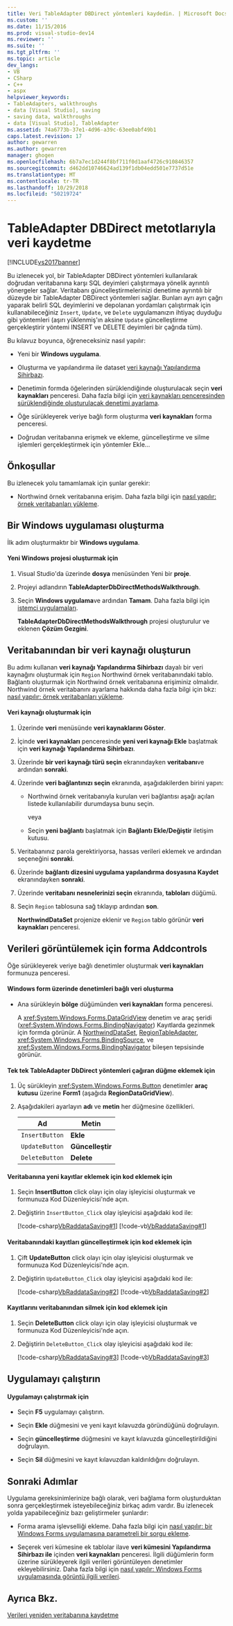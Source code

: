 ```yaml
---
title: Veri TableAdapter DBDirect yöntemleri kaydedin. | Microsoft Docs
ms.custom: ''
ms.date: 11/15/2016
ms.prod: visual-studio-dev14
ms.reviewer: ''
ms.suite: ''
ms.tgt_pltfrm: ''
ms.topic: article
dev_langs:
- VB
- CSharp
- C++
- aspx
helpviewer_keywords:
- TableAdapters, walkthroughs
- data [Visual Studio], saving
- saving data, walkthroughs
- data [Visual Studio], TableAdapter
ms.assetid: 74a6773b-37e1-4d96-a39c-63ee0abf49b1
caps.latest.revision: 17
author: gewarren
ms.author: gewarren
manager: ghogen
ms.openlocfilehash: 6b7a7ec1d244f8bf711f0d1aaf4726c910846357
ms.sourcegitcommit: d462dd10746624ad139f1db04edd501e7737d51e
ms.translationtype: MT
ms.contentlocale: tr-TR
ms.lasthandoff: 10/29/2018
ms.locfileid: "50219724"
---
```

# <a name="save-data-with-the-tableadapter-dbdirect-methods"></a>TableAdapter DBDirect metotlarıyla veri kaydetme
[!INCLUDE[vs2017banner](../includes/vs2017banner.md)]

  
Bu izlenecek yol, bir TableAdapter DBDirect yöntemleri kullanılarak doğrudan veritabanına karşı SQL deyimleri çalıştırmaya yönelik ayrıntılı yönergeler sağlar. Veritabanı güncelleştirmelerinizi denetime ayrıntılı bir düzeyde bir TableAdapter DBDirect yöntemleri sağlar. Bunları ayrı ayrı çağrı yaparak belirli SQL deyimlerini ve depolanan yordamları çalıştırmak için kullanabileceğiniz `Insert`, `Update`, ve `Delete` uygulamanızın ihtiyaç duyduğu gibi yöntemleri (aşırı yüklenmiş'ın aksine `Update` güncelleştirme gerçekleştirir yöntemi INSERT ve DELETE deyimleri bir çağrıda tüm).  
  
 Bu kılavuz boyunca, öğreneceksiniz nasıl yapılır:  
  
-   Yeni bir **Windows uygulama**.  
  
-   Oluşturma ve yapılandırma ile dataset [veri kaynağı Yapılandırma Sihirbazı](http://msdn.microsoft.com/library/c4df7de5-5da0-4064-940c-761dd6d9e28f).  
  
-   Denetimin formda öğelerinden sürüklendiğinde oluşturulacak seçin **veri kaynakları** penceresi. Daha fazla bilgi için [veri kaynakları penceresinden sürüklendiğinde oluşturulacak denetimi ayarlama](../data-tools/set-the-control-to-be-created-when-dragging-from-the-data-sources-window.md).  
  
-   Öğe sürükleyerek veriye bağlı form oluşturma **veri kaynakları** forma penceresi.  
  
-   Doğrudan veritabanına erişmek ve ekleme, güncelleştirme ve silme işlemleri gerçekleştirmek için yöntemler Ekle...  
  
## <a name="prerequisites"></a>Önkoşullar  
 Bu izlenecek yolu tamamlamak için şunlar gerekir:  
  
-   Northwind örnek veritabanına erişim. Daha fazla bilgi için [nasıl yapılır: örnek veritabanları yükleme](../data-tools/how-to-install-sample-databases.md).  
  
## <a name="create-a-windows-application"></a>Bir Windows uygulaması oluşturma  
 İlk adım oluşturmaktır bir **Windows uygulama**.  
  
#### <a name="to-create-the-new-windows-project"></a>Yeni Windows projesi oluşturmak için  
  
1.  Visual Studio'da üzerinde **dosya** menüsünden Yeni bir **proje**.  
  
2.  Projeyi adlandırın **TableAdapterDbDirectMethodsWalkthrough**.  
  
3.  Seçin **Windows uygulama**ve ardından **Tamam**. Daha fazla bilgi için [istemci uygulamaları](http://msdn.microsoft.com/library/2dfb50b7-5af2-4e12-9bbb-c5ade0e39a68).  
  
     **TableAdapterDbDirectMethodsWalkthrough** projesi oluşturulur ve eklenen **Çözüm Gezgini**.  
  
## <a name="create-a-data-source-from-your-database"></a>Veritabanından bir veri kaynağı oluşturun  
 Bu adımı kullanan **veri kaynağı Yapılandırma Sihirbazı** dayalı bir veri kaynağını oluşturmak için `Region` Northwind örnek veritabanındaki tablo. Bağlantı oluşturmak için Northwind örnek veritabanına erişiminiz olmalıdır. Northwind örnek veritabanını ayarlama hakkında daha fazla bilgi için bkz: [nasıl yapılır: örnek veritabanları yükleme](../data-tools/how-to-install-sample-databases.md).  
  
#### <a name="to-create-the-data-source"></a>Veri kaynağı oluşturmak için  
  
1.  Üzerinde **veri** menüsünde **veri kaynaklarını Göster**.  
  
2.  İçinde **veri kaynakları** penceresinde **yeni veri kaynağı Ekle** başlatmak için **veri kaynağı Yapılandırma Sihirbazı**.  
  
3.  Üzerinde **bir veri kaynağı türü seçin** ekranındayken **veritabanı**ve ardından **sonraki**.  
  
4.  Üzerinde **veri bağlantınızı seçin** ekranında, aşağıdakilerden birini yapın:  
  
    -   Northwind örnek veritabanıyla kurulan veri bağlantısı aşağı açılan listede kullanılabilir durumdaysa bunu seçin.  
  
         veya  
  
    -   Seçin **yeni bağlantı** başlatmak için **Bağlantı Ekle/Değiştir** iletişim kutusu.  
  
5.  Veritabanınız parola gerektiriyorsa, hassas verileri eklemek ve ardından seçeneğini **sonraki**.  
  
6.  Üzerinde **bağlantı dizesini uygulama yapılandırma dosyasına Kaydet** ekranındayken **sonraki**.  
  
7.  Üzerinde **veritabanı nesnelerinizi seçin** ekranında, **tabloları** düğümü.  
  
8.  Seçin `Region` tablosuna sağ tıklayıp ardından **son**.  
  
     **NorthwindDataSet** projenize eklenir ve `Region` tablo görünür **veri kaynakları** penceresi.  
  
## <a name="addcontrols-to-the-form-to-display-the-data"></a>Verileri görüntülemek için forma Addcontrols  
 Öğe sürükleyerek veriye bağlı denetimler oluşturmak **veri kaynakları** formunuza penceresi.  
  
#### <a name="to-create-data-bound-controls-on-the-windows-form"></a>Windows form üzerinde denetimleri bağlı veri oluşturma  
  
-   Ana sürükleyin **bölge** düğümünden **veri kaynakları** forma penceresi.  
  
     A <xref:System.Windows.Forms.DataGridView> denetim ve araç şeridi (<xref:System.Windows.Forms.BindingNavigator>) Kayıtlarda gezinmek için formda görünür. A [NorthwindDataSet](../data-tools/dataset-tools-in-visual-studio.md), [RegionTableAdapter](../data-tools/tableadapter-overview.md), <xref:System.Windows.Forms.BindingSource>, ve <xref:System.Windows.Forms.BindingNavigator> bileşen tepsisinde görünür.  
  
#### <a name="to-add-buttons-that-will-call-the-individual-tableadapter-dbdirect-methods"></a>Tek tek TableAdapter DbDirect yöntemleri çağıran düğme eklemek için  
  
1.  Üç sürükleyin <xref:System.Windows.Forms.Button> denetimler **araç kutusu** üzerine **Form1** (aşağıda **RegionDataGridView**).  
  
2.  Aşağıdakileri ayarlayın **adı** ve **metin** her düğmesine özellikleri.  
  
    |Ad|Metin|  
    |----------|----------|  
    |`InsertButton`|**Ekle**|  
    |`UpdateButton`|**Güncelleştir**|  
    |`DeleteButton`|**Delete**|  
  
#### <a name="to-add-code-to-insert-new-records-into-the-database"></a>Veritabanına yeni kayıtlar eklemek için kod eklemek için  
  
1.  Seçin **InsertButton** click olayı için olay işleyicisi oluşturmak ve formunuza Kod Düzenleyicisi'nde açın.  
  
2.  Değiştirin `InsertButton_Click` olay işleyicisi aşağıdaki kod ile:  
  
     [!code-csharp[VbRaddataSaving#1](../snippets/csharp/VS_Snippets_VBCSharp/VbRaddataSaving/CS/Form1.cs#1)]
     [!code-vb[VbRaddataSaving#1](../snippets/visualbasic/VS_Snippets_VBCSharp/VbRaddataSaving/VB/Form1.vb#1)]  
  
#### <a name="to-add-code-to-update-records-in-the-database"></a>Veritabanındaki kayıtları güncelleştirmek için kod eklemek için  
  
1.  Çift **UpdateButton** click olayı için olay işleyicisi oluşturmak ve formunuza Kod Düzenleyicisi'nde açın.  
  
2.  Değiştirin `UpdateButton_Click` olay işleyicisi aşağıdaki kod ile:  
  
     [!code-csharp[VbRaddataSaving#2](../snippets/csharp/VS_Snippets_VBCSharp/VbRaddataSaving/CS/Form1.cs#2)]
     [!code-vb[VbRaddataSaving#2](../snippets/visualbasic/VS_Snippets_VBCSharp/VbRaddataSaving/VB/Form1.vb#2)]  
  
#### <a name="to-add-code-to-delete-records-from-the-database"></a>Kayıtlarını veritabanından silmek için kod eklemek için  
  
1.  Seçin **DeleteButton** click olayı için olay işleyicisi oluşturmak ve formunuza Kod Düzenleyicisi'nde açın.  
  
2.  Değiştirin `DeleteButton_Click` olay işleyicisi aşağıdaki kod ile:  
  
     [!code-csharp[VbRaddataSaving#3](../snippets/csharp/VS_Snippets_VBCSharp/VbRaddataSaving/CS/Form1.cs#3)]
     [!code-vb[VbRaddataSaving#3](../snippets/visualbasic/VS_Snippets_VBCSharp/VbRaddataSaving/VB/Form1.vb#3)]  
  
## <a name="run-the-application"></a>Uygulamayı çalıştırın  
  
#### <a name="to-run-the-application"></a>Uygulamayı çalıştırmak için  
  
-   Seçin **F5** uygulamayı çalıştırın.  
  
-   Seçin **Ekle** düğmesini ve yeni kayıt kılavuzda göründüğünü doğrulayın.  
  
-   Seçin **güncelleştirme** düğmesini ve kayıt kılavuzda güncelleştirildiğini doğrulayın.  
  
-   Seçin **Sil** düğmesini ve kayıt kılavuzdan kaldırıldığını doğrulayın.  
  
## <a name="next-steps"></a>Sonraki Adımlar  
 Uygulama gereksinimlerinize bağlı olarak, veri bağlama form oluşturduktan sonra gerçekleştirmek isteyebileceğiniz birkaç adım vardır. Bu izlenecek yolda yapabileceğiniz bazı geliştirmeler şunlardır:  
  
-   Forma arama işlevselliği ekleme. Daha fazla bilgi için [nasıl yapılır: bir Windows Forms uygulamasına parametreli bir sorgu ekleme](http://msdn.microsoft.com/library/13db4ad3-56b9-4a0b-b3a5-6a4ff84d4416).  
  
-   Seçerek veri kümesine ek tablolar ilave **veri kümesini Yapılandırma Sihirbazı ile** içinden **veri kaynakları** penceresi. İlgili düğümlerin form üzerine sürükleyerek ilgili verileri görüntüleyen denetimler ekleyebilirsiniz. Daha fazla bilgi için [nasıl yapılır: Windows Forms uygulamasında görüntü ilgili verileri](../data-tools/how-to-display-related-data-in-a-windows-forms-application.md).  
  
## <a name="see-also"></a>Ayrıca Bkz.  
 [Verileri yeniden veritabanına kaydetme](../data-tools/save-data-back-to-the-database.md)

